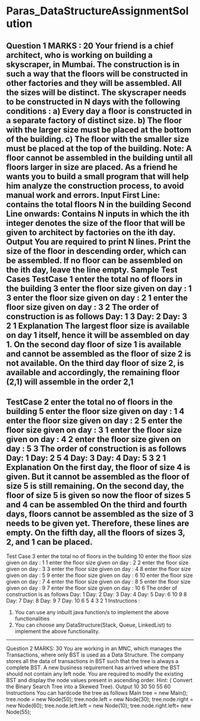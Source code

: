 # Paras_DataStructureAssignmentSolution

Question 1 MARKS : 20
Your friend is a chief architect, who is working on building a skyscraper, in Mumbai. The
construction is in such a way that the floors will be constructed in other factories and they will be
assembled. All the sizes will be distinct.
The skyscraper needs to be constructed in N days with the following conditions :
a) Every day a floor is constructed in a separate factory of distinct size.
b) The floor with the larger size must be placed at the bottom of the building.
c) The floor with the smaller size must be placed at the top of the building.
Note: A floor cannot be assembled in the building until all floors larger in size are placed.
As a friend he wants you to build a small program that will help him analyze the construction
process, to avoid manual work and errors.
Input
First Line: contains the total floors N in the building
Second Line onwards: Contains N inputs in which the ith integer denotes the size of the floor
that will be given to architect by factories on the ith day.
Output
You are required to print N lines. Print the size of the floor in descending order, which can be
assembled.
If no floor can be assembled on the ith day, leave the line empty.
Sample Test Cases
TestCase 1
enter the total no of floors in the building
3 enter the floor size given on day :
1
3 enter the floor size given on day :
2
1 enter the floor size given on day :
3
2
The order of construction is as follows
Day: 1
3
Day: 2
Day: 3
2 1
Explanation
The largest floor size is available on day 1 itself, hence it will be assembled on day 1.
On the second day floor of size 1 is available and cannot be assembled as the floor of size 2 is
not available.
On the third day floor of size 2, is available and accordingly, the remaining floor (2,1) will
assemble in the order 2,1
--------------------------------------------------------------------------------------------------------------------------
TestCase 2
enter the total no of floors in the building
5 enter the floor size given on day :
1
4 enter the floor size given on day :
2
5 enter the floor size given on day :
3
1 enter the floor size given on day :
4
2 enter the floor size given on day :
5
3
The order of construction is as follows
Day: 1
Day: 2
5 4
Day: 3
Day: 4
Day: 5
3 2 1
Explanation
On the first day, the floor of size 4 is given. But it cannot be assembled as the floor of size 5 is
still remaining.
On the second day, the floor of size 5 is given so now the floor of sizes 5 and 4 can be
assembled
On the third and fourth days, floors cannot be assembled as the size of 3 needs to be given yet.
Therefore, these lines are empty.
On the fifth day, all the floors of sizes 3, 2, and 1 can be placed.
--------------------------------------------------------------------------------------------------------------------------
Test Case 3
enter the total no of floors in the building
10
enter the floor size given on day : 1
1 enter the floor size given on day :
2
2 enter the floor size given on day :
3
3 enter the floor size given on day :
4
8 enter the floor size given on day :
5
9 enter the floor size given on day :
6
10
enter the floor size given on day : 7
4 enter the floor size given on day :
8
5 enter the floor size given on day :
9
7
enter the floor size given on day : 10
6
The order of construction is as follows
Day: 1
Day: 2
Day: 3
Day: 4
Day: 5
Day: 6
10 9 8
Day: 7
Day: 8
Day: 9
7
Day: 10
6 5 4 3 2 1
Instructions :
1) You can use any inbuilt java function/s to implement the above functionalities
2) You can choose any DataStructure(Stack, Queue, LinkedList) to implement the above
functionality.
-------------------------------------------------------------------------------------------------------------------------
Question 2 MARKS: 30
You are working in an MNC, which manages the Transactions, where only BST is used as a
Data Structure. The company stores all the data of transactions in BST such that the tree is
always a complete BST.
A new business requirement has arrived where the BST should not contain any left node.
You are required to modify the existing BST and display the node values present in ascending
order.
Hint: ( Convert the Binary Search Tree into a Skewed Tree).
Output
10 30 50 55 60
Instructions
You can hardcode the tree as follows
Main tree = new Main();
tree.node = new Node(50);
tree.node.left = new Node(30);
tree.node.right = new Node(60);
tree.node.left.left = new Node(10);
tree.node.right.left= new Node(55);
